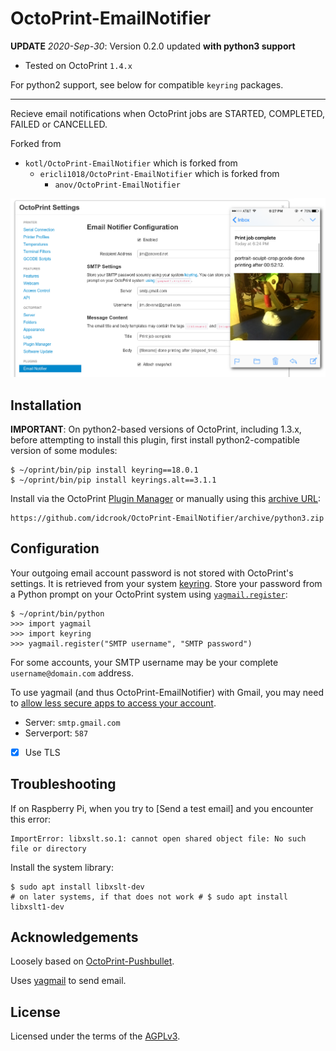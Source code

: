 OctoPrint-EmailNotifier
=======================

**UPDATE** *2020-Sep-30*: Version 0.2.0 updated **with python3 support**

-	Tested on OctoPrint `1.4.x`

For python2 support, see below for compatible `keyring` packages.

---

Recieve email notifications when OctoPrint jobs are STARTED, COMPLETED, FAILED or CANCELLED.

Forked from

-	`kotl/OctoPrint-EmailNotifier` which is forked from
	-	`ericli1018/OctoPrint-EmailNotifier` which is forked from
		-	`anov/OctoPrint-EmailNotifier`

![Settings tab and email screenshot](extras/emailnotifier.png)

Installation
------------

**IMPORTANT**: On python2-based versions of OctoPrint, including 1.3.x, before attempting to install this plugin, first install python2-compatible version of some modules:

```console
$ ~/oprint/bin/pip install keyring==18.0.1
$ ~/oprint/bin/pip install keyrings.alt==3.1.1
```

Install via the OctoPrint [Plugin Manager](https://github.com/foosel/OctoPrint/wiki/Plugin:-Plugin-Manager) or manually using this [archive URL](https://github.com/idcrook/OctoPrint-EmailNotifier/archive/python3.zip):

```
https://github.com/idcrook/OctoPrint-EmailNotifier/archive/python3.zip
```

Configuration
-------------

Your outgoing email account password is not stored with OctoPrint's settings. It is retrieved from your system [keyring](https://pypi.python.org/pypi/keyring#what-is-python-keyring-lib). Store your password from a Python prompt on your OctoPrint system using [`yagmail.register`](https://github.com/kootenpv/yagmail#username-and-password):

```
$ ~/oprint/bin/python
>>> import yagmail
>>> import keyring
>>> yagmail.register("SMTP username", "SMTP password")
```

For some accounts, your SMTP username may be your complete `username@domain.com` address.

To use yagmail (and thus OctoPrint-EmailNotifier) with Gmail, you may need to [allow less secure apps to access your account](https://support.google.com/accounts/answer/6010255?hl=en).

-	Server: `smtp.gmail.com`
-	Serverport: `587`
-	[X] Use TLS

Troubleshooting
---------------

If on Raspberry Pi, when you try to \[Send a test email\] and you encounter this error:

```
ImportError: libxslt.so.1: cannot open shared object file: No such file or directory
```

Install the system library:

```console
$ sudo apt install libxslt-dev
# on later systems, if that does not work # $ sudo apt install libxslt1-dev
```

Acknowledgements
----------------

Loosely based on [OctoPrint-Pushbullet](https://github.com/OctoPrint/OctoPrint-Pushbullet).

Uses [yagmail](https://github.com/kootenpv/yagmail) to send email.

License
-------

Licensed under the terms of the [AGPLv3](http://opensource.org/licenses/AGPL-3.0).
